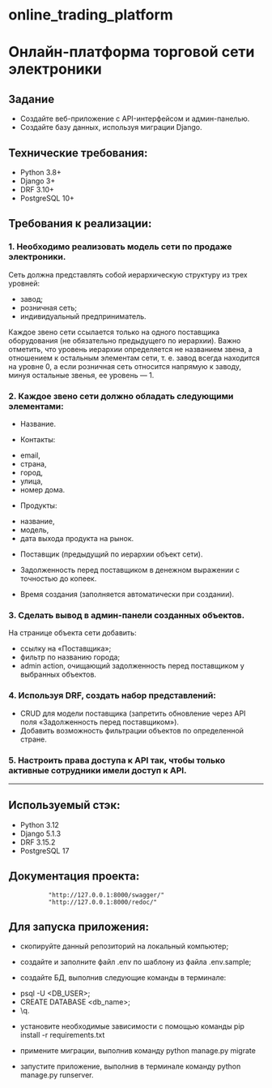 ﻿# online_trading_platform
# Онлайн-платформа торговой сети электроники

## Задание

* Создайте веб-приложение с API-интерфейсом и админ-панелью. 
* Создайте базу данных, используя миграции Django.

## Технические требования:
* Python 3.8+
* Django 3+
* DRF 3.10+
* PostgreSQL 10+

## Требования к реализации:

### 1. Необходимо реализовать модель сети по продаже электроники.
Сеть должна представлять собой иерархическую структуру из трех уровней:

* завод;
* розничная сеть;
* индивидуальный предприниматель.

Каждое звено сети ссылается только на одного поставщика оборудования (не обязательно предыдущего по иерархии). 
Важно отметить, что уровень иерархии определяется не названием звена, а отношением к остальным элементам сети, 
т. е. завод всегда находится на уровне 0, а если розничная сеть относится напрямую к заводу, минуя остальные звенья, ее уровень — 1.

### 2. Каждое звено сети должно обладать следующими элементами:
* Название.

* Контакты:
- email,
- страна,
- город,
- улица,
- номер дома.
* Продукты:
- название,
- модель,
- дата выхода продукта на рынок.

* Поставщик (предыдущий по иерархии объект сети).

* Задолженность перед поставщиком в денежном выражении с точностью до копеек.
* Время создания (заполняется автоматически при создании).

### 3. Сделать вывод в админ-панели созданных объектов.
На странице объекта сети добавить:
- ссылку на «Поставщика»;
- фильтр по названию города;
- admin action, очищающий задолженность перед поставщиком у выбранных объектов.

### 4. Используя DRF, создать набор представлений:
- CRUD для модели поставщика (запретить обновление через API поля «Задолженность перед поставщиком»).
- Добавить возможность фильтрации объектов по определенной стране.

### 5. Настроить права доступа к API так, чтобы только активные сотрудники имели доступ к API.

----------------------------------------------------------------

## Используемый стэк:
* Python 3.12
* Django 5.1.3
* DRF 3.15.2
* PostgreSQL 17

## Документация проекта:

               "http://127.0.0.1:8000/swagger/"
               "http://127.0.0.1:8000/redoc/"

## Для запуска приложения:
* скопируйте данный репозиторий на локальный компьютер;

* создайте и заполните файл .env по шаблону из файла .env.sample;

* создайте БД, выполнив следующие команды в терминале:
- psql -U <DB_USER>;
- CREATE DATABASE <db_name>;
- \q.

* установите необходимые зависимости с помощью команды  pip install -r requirements.txt

* примените миграции, выполнив команду  python manage.py migrate

* запустите приложение, выполнив в терминале команду  python manage.py runserver.
